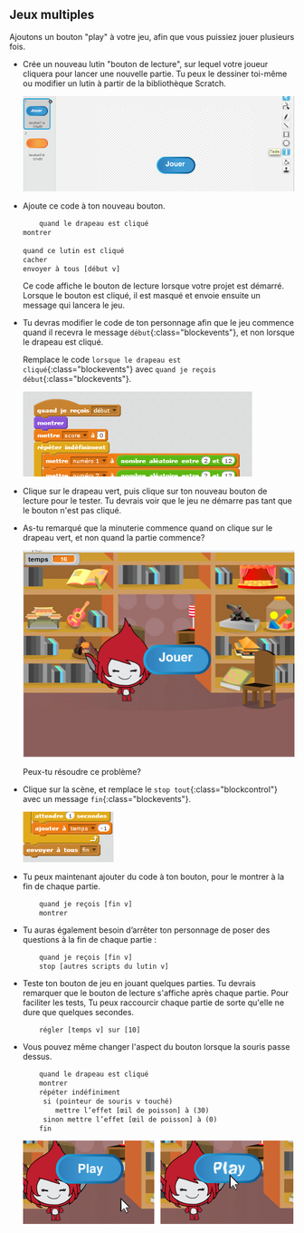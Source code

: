 ## Jeux multiples

Ajoutons un bouton "play" à votre jeu, afin que vous puissiez jouer plusieurs fois.

+ Crée un nouveau lutin "bouton de lecture", sur lequel votre joueur cliquera pour lancer une nouvelle partie. Tu peux le dessiner toi-même ou modifier un lutin à partir de la bibliothèque Scratch.
    
    ![capture d'écran](images/brain-play.png)

+ Ajoute ce code à ton nouveau bouton.
    
    ```blocks
        quand le drapeau est cliqué
    montrer
    
    quand ce lutin est cliqué 
    cacher
    envoyer à tous [début v]
    ```
    
    Ce code affiche le bouton de lecture lorsque votre projet est démarré. Lorsque le bouton est cliqué, il est masqué et envoie ensuite un message qui lancera le jeu.

+ Tu devras modifier le code de ton personnage afin que le jeu commence quand il recevra le message `début`{:class="blockevents"}, et non lorsque le drapeau est cliqué.
    
    Remplace le code `lorsque le drapeau est cliqué`{:class="blockevents"} avec `quand je reçois début`{:class="blockevents"}.
    
    ![capture d'écran](images/brain-start.png)

+ Clique sur le drapeau vert, puis clique sur ton nouveau bouton de lecture pour le tester. Tu devrais voir que le jeu ne démarre pas tant que le bouton n'est pas cliqué.

+ As-tu remarqué que la minuterie commence quand on clique sur le drapeau vert, et non quand la partie commence?
    
    ![capture d'écran](images/brain-timer-bug.png)
    
    Peux-tu résoudre ce problème?

+ Clique sur la scène, et remplace le `stop tout`{:class="blockcontrol"} avec un message `fin`{:class="blockevents"}.
    
    ![capture d'écran](images/brain-end.png)

+ Tu peux maintenant ajouter du code à ton bouton, pour le montrer à la fin de chaque partie.
    
    ```blocks
        quand je reçois [fin v]
        montrer
    ```

+ Tu auras également besoin d’arrêter ton personnage de poser des questions à la fin de chaque partie :
    
    ```blocks
        quand je reçois [fin v] 
        stop [autres scripts du lutin v]
    ```

+ Teste ton bouton de jeu en jouant quelques parties. Tu devrais remarquer que le bouton de lecture s'affiche après chaque partie. Pour faciliter les tests, Tu peux raccourcir chaque partie de sorte qu'elle ne dure que quelques secondes.
    
    ```blocks
        régler [temps v] sur [10]
    ```

+ Vous pouvez même changer l'aspect du bouton lorsque la souris passe dessus.
    
    ```blocks
        quand le drapeau est cliqué
        montrer
        répéter indéfiniment
         si (pointeur de souris v touché)
            mettre l’effet [œil de poisson] à (30)
         sinon mettre l’effet [œil de poisson] à (0)
        fin 
    ```
    
    ![capture d'écran](images/brain-fisheye.png)